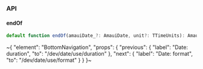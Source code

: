 

### API

#### endOf

```ts
default function endOf(amauiDate_?: AmauiDate, unit?: TTimeUnits): AmauiDate;
```


~{
  "element": "BottomNavigation",
  "props": {
    "previous": {
      "label": "Date: duration",
      "to": "/dev/date/use/duration"
    },
    "next": {
      "label": "Date: format",
      "to": "/dev/date/use/format"
    }
  }
}~
